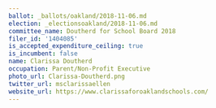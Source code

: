 ```yaml
---
ballot: _ballots/oakland/2018-11-06.md
election: _electionsoakland/2018-11-06.md
committee_name: Doutherd for School Board 2018
filer_id: '1404085'
is_accepted_expenditure_ceiling: true
is_incumbent: false
name: Clarissa Doutherd
occupation: Parent/Non-Profit Executive
photo_url: Clarissa-Doutherd.png
twitter_url: msclarissaellen
website_url: https://www.clarissaforoaklandschools.com/
---
```


